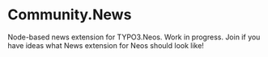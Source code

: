 # Community.News
Node-based news extension for TYPO3.Neos.
Work in progress. Join if you have ideas what News extension for Neos should look like!
